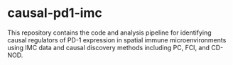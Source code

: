 # causal-pd1-imc
This repository contains the code and analysis pipeline for identifying causal regulators of PD-1 expression in spatial immune microenvironments using IMC data and causal discovery methods including PC, FCI, and CD-NOD.
